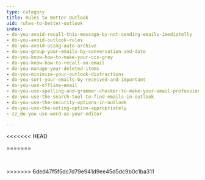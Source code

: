 ```yaml
---
type: category
title: Rules to Better Outlook
uid: rules-to-better-outlook
index:
- do-you-avoid-recall-this-message-by-not-sending-emails-imediatelly
- do-you-avoid-outlook-rules
- do-you-avoid-using-auto-archive
- do-you-group-your-emails-by-conversation-and-date
- do-you-know-how-to-make-your-ccs-grey
- do-you-know-how-to-recall-an-email
- do-you-manage-your-deleted-items
- do-you-minimize-your-outlook-distractions
- do-you-sort-your-emails-by-received-and-important
- do-you-use-offline-email
- do-you-use-spelling-and-grammar-checker-to-make-your-email-professional
- do-you-use-the-search-tool-to-find-emails-in-outlook
- do-you-use-the-security-options-in-outlook
- do-you-use-the-voting-option-appropriately
- zz_do-you-use-word-as-your-editor

---
```

<<<<<<< HEAD

=======
<p>​​<br></p>
>>>>>>> 6ded47f5f5dc7d79e941d9ee45d5dc9b0c1ba311


